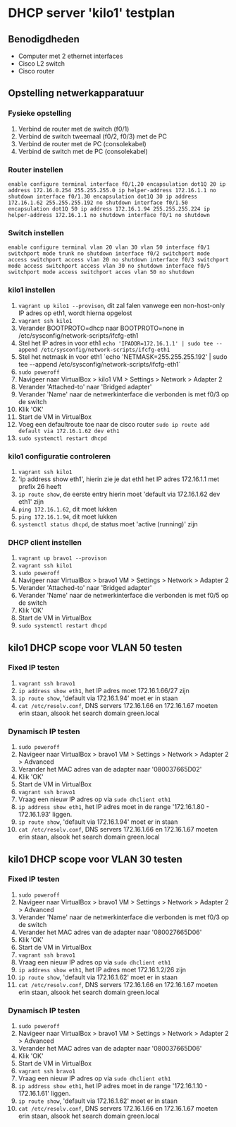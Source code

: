 # DHCP server 'kilo1' testplan

## Benodigdheden
- Computer met 2 ethernet interfaces
- Cisco L2 switch
- Cisco router

## Opstelling netwerkapparatuur
### Fysieke opstelling
1. Verbind de router met de switch (f0/1)
2. Verbind de switch tweemaal (f0/2, f0/3) met de PC
3. Verbind de router met de PC (consolekabel)
4. Verbind de switch met de PC (consolekabel)

### Router instellen
`
enable
configure terminal
interface f0/1.20
encapsulation dot1Q 20
ip address 172.16.0.254 255.255.255.0
ip helper-address 172.16.1.1
no shutdown
interface f0/1.30
encapsulation dot1Q 30
ip address 172.16.1.62 255.255.255.192
no shutdown
interface f0/1.50
encapsulation dot1Q 50
ip address 172.16.1.94 255.255.255.224
ip helper-address 172.16.1.1
no shutdown
interface f0/1
no shutdown
`

### Switch instellen
`
enable
configure terminal
vlan 20
vlan 30
vlan 50
interface f0/1
switchport mode trunk
no shutdown
interface f0/2
switchport mode access
switchport access vlan 20
no shutdown
interface f0/3
switchport mode access
switchport access vlan 30
no shutdown
interface f0/5
switchport mode access
switchport acces vlan 50
no shutdown
`

### kilo1 instellen
1. `vagrant up kilo1 --provison`, dit zal falen vanwege een non-host-only IP adres op eth1, wordt hierna opgelost
2. `vagrant ssh kilo1`
3. Verander BOOTPROTO=dhcp naar BOOTPROTO=none in /etc/sysconfig/network-scripts/ifcfg-eth1
4. Stel het IP adres in voor eth1 `echo 'IPADDR=172.16.1.1' | sudo tee --append /etc/sysconfig/network-scripts/ifcfg-eth1`
5. Stel het netmask in voor eth1 `echo 'NETMASK=255.255.255.192' | sudo tee --append /etc/sysconfig/network-scripts/ifcfg-eth1´
6. `sudo poweroff`
7. Navigeer naar VirtualBox > kilo1 VM > Settings > Network > Adapter 2
8. Verander 'Attached-to' naar 'Bridged adapter'
9. Verander 'Name' naar de netwerkinterface die verbonden is met f0/3 op de switch
10. Klik 'OK'
11. Start de VM in VirtualBox
12. Voeg een defaultroute toe naar de cisco router `sudo ip route add default via 172.16.1.62 dev eth1`
13. `sudo systemctl restart dhcpd`

### kilo1 configuratie controleren
1. `vagrant ssh kilo1`
2. 'ip address show eth1', hierin zie je dat eth1 het IP adres 172.16.1.1 met prefix 26 heeft
3. `ip route show`, de eerste entry hierin moet 'default via 172.16.1.62 dev eth1' zijn
4. `ping 172.16.1.62`, dit moet lukken
5. `ping 172.16.1.94`, dit moet lukken
6. `systemctl status dhcpd`, de status moet 'active (running)' zijn

### DHCP client instellen
1. `vagrant up bravo1 --provison`
2. `vagrant ssh kilo1`
3. `sudo poweroff`
4. Navigeer naar VirtualBox > bravo1 VM > Settings > Network > Adapter 2
5. Verander 'Attached-to' naar 'Bridged adapter'
6. Verander 'Name' naar de netwerkinterface die verbonden is met f0/5 op de switch
7. Klik 'OK'
8. Start de VM in VirtualBox
9. `sudo systemctl restart dhcpd`

## kilo1 DHCP scope voor VLAN 50 testen
### Fixed IP testen
1. `vagrant ssh bravo1`
2. `ip address show eth1`, het IP adres moet 172.16.1.66/27 zijn
3. `ip route show`, 'default via 172.16.1.94' moet er in staan
4. `cat /etc/resolv.conf`, DNS servers 172.16.1.66 en 172.16.1.67 moeten erin staan, alsook het search domain green.local

### Dynamisch IP testen
1. `sudo poweroff`
2. Navigeer naar VirtualBox > bravo1 VM > Settings > Network > Adapter 2 > Advanced
3. Verander het MAC adres van de adapter naar '080037665D02'
4. Klik 'OK'
5. Start de VM in VirtualBox
6. `vagrant ssh bravo1`
7. Vraag een nieuw IP adres op via `sudo dhclient eth1`
8. `ip address show eth1`, het IP adres moet in de range '172.16.1.80 - 172.16.1.93' liggen.
9. `ip route show`, 'default via 172.16.1.94' moet er in staan
10. `cat /etc/resolv.conf`, DNS servers 172.16.1.66 en 172.16.1.67 moeten erin staan, alsook het search domain green.local

## kilo1 DHCP scope voor VLAN 30 testen
### Fixed IP testen
1. `sudo poweroff`
2. Navigeer naar VirtualBox > bravo1 VM > Settings > Network > Adapter 2 > Advanced
3. Verander 'Name' naar de netwerkinterface die verbonden is met f0/3 op de switch
4. Verander het MAC adres van de adapter naar '080027665D06'
5. Klik 'OK'
6. Start de VM in VirtualBox
7. `vagrant ssh bravo1`
8. Vraag een nieuw IP adres op via `sudo dhclient eth1`
9. `ip address show eth1`, het IP adres moet 172.16.1.2/26 zijn
10. `ip route show`, 'default via 172.16.1.62' moet er in staan
11. `cat /etc/resolv.conf`, DNS servers 172.16.1.66 en 172.16.1.67 moeten erin staan, alsook het search domain green.local

### Dynamisch IP testen
1. `sudo poweroff`
2. Navigeer naar VirtualBox > bravo1 VM > Settings > Network > Adapter 2 > Advanced
3. Verander het MAC adres van de adapter naar '080037665D06'
4. Klik 'OK'
5. Start de VM in VirtualBox
6. `vagrant ssh bravo1`
7. Vraag een nieuw IP adres op via `sudo dhclient eth1`
8. `ip address show eth1`, het IP adres moet in de range '172.16.1.10 - 172.16.1.61' liggen.
9. `ip route show`, 'default via 172.16.1.62' moet er in staan
10. `cat /etc/resolv.conf`, DNS servers 172.16.1.66 en 172.16.1.67 moeten erin staan, alsook het search domain green.local
